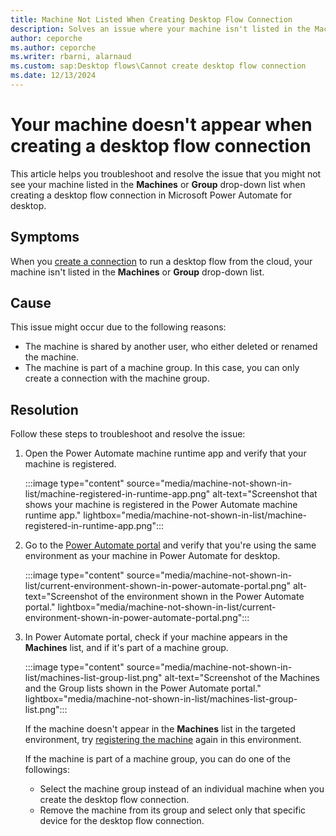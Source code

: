 ```yaml
---
title: Machine Not Listed When Creating Desktop Flow Connection 
description: Solves an issue where your machine isn't listed in the Machines or Group list when creating a desktop flow connection in Microsoft Power Automate for desktop.
author: ceporche
ms.author: ceporche
ms.writer: rbarni, alarnaud
ms.custom: sap:Desktop flows\Cannot create desktop flow connection
ms.date: 12/13/2024
---
```

# Your machine doesn't appear when creating a desktop flow connection 

This article helps you troubleshoot and resolve the issue that you might not see your machine listed in the **Machines** or **Group** drop-down list when creating a desktop flow connection in Microsoft Power Automate for desktop.

## Symptoms

When you [create a connection](/power-automate/desktop-flows/desktop-flow-connections) to run a desktop flow from the cloud, your machine isn't listed in the **Machines** or **Group** drop-down list.

## Cause

This issue might occur due to the following reasons:

- The machine is shared by another user, who either deleted or renamed the machine.
- The machine is part of a machine group. In this case, you can only create a connection with the machine group.

## Resolution

Follow these steps to troubleshoot and resolve the issue:

1. Open the Power Automate machine runtime app and verify that your machine is registered.

   :::image type="content" source="media/machine-not-shown-in-list/machine-registered-in-runtime-app.png" alt-text="Screenshot that shows your machine is registered in the Power Automate machine runtime app." lightbox="media/machine-not-shown-in-list/machine-registered-in-runtime-app.png":::

1. Go to the [Power Automate portal](https://make.powerautomate.com) and verify that you're using the same environment as your machine in Power Automate for desktop.

    :::image type="content" source="media/machine-not-shown-in-list/current-environment-shown-in-power-automate-portal.png" alt-text="Screenshot of the environment shown in the Power Automate portal." lightbox="media/machine-not-shown-in-list/current-environment-shown-in-power-automate-portal.png":::

1. In Power Automate portal, check if your machine appears in the **Machines** list, and if it's part of a machine group.

   :::image type="content" source="media/machine-not-shown-in-list/machines-list-group-list.png" alt-text="Screenshot of the Machines and the Group lists shown in the Power Automate portal." lightbox="media/machine-not-shown-in-list/machines-list-group-list.png":::

    If the machine doesn't appear in the **Machines** list in the targeted environment, try [registering the machine](/power-automate/desktop-flows/manage-machines#register-a-new-machine) again in this environment.

    If the machine is part of a machine group, you can do one of the followings:

    - Select the machine group instead of an individual machine when you create the desktop flow connection.
    - Remove the machine from its group and select only that specific device for the desktop flow connection.
